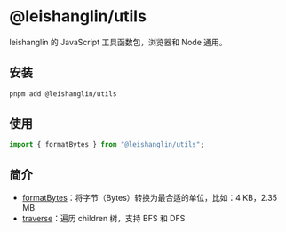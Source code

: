# @leishanglin/utils

leishanglin 的 JavaScript 工具函数包，浏览器和 Node 通用。

## 安装

```sh
pnpm add @leishanglin/utils
```

## 使用

```js
import { formatBytes } from "@leishanglin/utils";
```

## 简介

- [formatBytes](https://github.com/leishanglin/utils.leishanglin.com/blob/main/packages/utils/src/formatBytes.ts)：将字节（Bytes）转换为最合适的单位，比如：4 KB，2.35 MB
- [traverse](https://github.com/leishanglin/utils.leishanglin.com/blob/main/packages/utils/src/traverse.ts)：遍历 children 树，支持 BFS 和 DFS